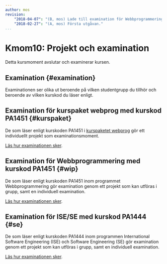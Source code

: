 ```yaml
---
author: mos
revision:
    "2018-04-07": "(B, mos) Lade till examination för Webbprogrammering."
    "2018-02-27": "(A, mos) Första utgåvan."
...
```

Kmom10: Projekt och examination
====================================

Detta kursmoment avslutar och examinerar kursen.



Examination {#examination}
--------------------------------------------------------------------

Examinationen ser olika ut beroende på vilken studentgrupp du tillhör och beroende av vilken kurskod du läser enligt.



Examination för kurspaket webprog med kurskod PA1451 {#kurspaket}
--------------------------------------------------------------------

De som läser enligt kurskoden PA1451 i [kurspaketet webprog](webprog) gör ett individuellt projekt som examinationsmoment.

[Läs hur examinationen sker](./examination-projekt).



Examination för Webbprogrammering med kurskod PA1451 {#wip}
--------------------------------------------------------------------

De som läser enligt kurskoden PA1451 inom programmet Webbprogrammering gör examination genom ett projekt som kan utföras i grupp, samt en individuell examination.

[Läs hur examinationen sker](./examination-projekt-och-individuellt).



Examination för ISE/SE med kurskod PA1444 {#se}
--------------------------------------------------------------------

De som läser enligt kurskoden PA1444 inom programmen International Software Engineering (ISE) och Software Engineering (SE) gör examination genom ett projekt som kan utföras i grupp, samt en individuell examination.

[Läs hur examinationen sker](./examination-projekt-och-individuellt).
